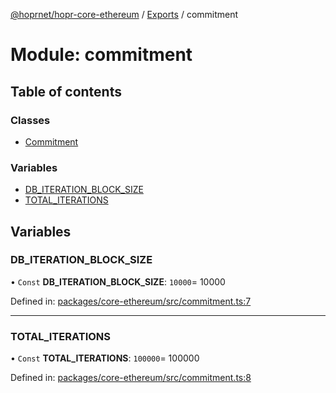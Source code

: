 [@hoprnet/hopr-core-ethereum](../README.md) / [Exports](../modules.md) / commitment

# Module: commitment

## Table of contents

### Classes

- [Commitment](../classes/commitment.commitment-1.md)

### Variables

- [DB_ITERATION_BLOCK_SIZE](commitment.md#db_iteration_block_size)
- [TOTAL_ITERATIONS](commitment.md#total_iterations)

## Variables

### DB_ITERATION_BLOCK_SIZE

• `Const` **DB_ITERATION_BLOCK_SIZE**: `10000`= 10000

Defined in: [packages/core-ethereum/src/commitment.ts:7](https://github.com/hoprnet/hoprnet/blob/448a47a/packages/core-ethereum/src/commitment.ts#L7)

---

### TOTAL_ITERATIONS

• `Const` **TOTAL_ITERATIONS**: `100000`= 100000

Defined in: [packages/core-ethereum/src/commitment.ts:8](https://github.com/hoprnet/hoprnet/blob/448a47a/packages/core-ethereum/src/commitment.ts#L8)

